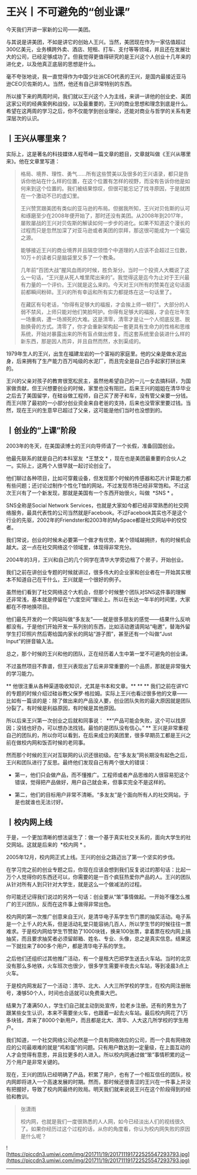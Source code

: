 # 王兴丨不可避免的“创业课”

今天我们开讲一家新的公司——美团。

与其说是讲美团，不如是讲它的创始人王兴。当然，美团现在作为一家估值超过300亿美元，业务横跨外卖、酒店、短租、打车、支付等等领域，并且还在发展壮大的公司，已经足够成功了。但我觉得更值得研究的是王兴这个人创业十几年来的进化史，以及他真正底层的思想是什么。

毫不夸张地说，我一直觉得作为中国少壮派CEO代表的王兴，是国内最接近亚马逊CEO贝佐斯的人。当然，他还有自己非常特别的东西。

所以接下来的两周时间，我们就以王兴这个人为主线，来讲一讲他的创业史、美团这家公司的经典案例和战役，以及最重要的，王兴的商业思想和理念到底是什么。希望在这两周的学习之后，你不仅能学到创业理论，还能对商业与哲学的关系有更深层次的认识。

## 丨王兴从哪里来？

实际上，这是著名的科技媒体人程苓峰一篇文章的题目，文章就叫做《王兴从哪里来》。他在文章里写道：

> 格局、境界、理性、勇气……所有这些赞美以及很多的王兴语录，都只是告诉你他站在什么样的位置，在这个位置有怎样的视野，而没有告诉你他是如何来到这个位置的。我们被结果惊叹，但很可能忘记了找寻原因，于是就困在一个激动不已的虚幻里。
> 
> 
> 
> 王兴赞赏跟美团有类似的亚马逊的布局。但据我所知，王兴对贝佐斯的认可和琢磨至少在2008年便开始了，那时还没有美团。从2008年到2017年，屡败屡战的王兴对贝佐斯的解读如何一步步的进化。如果不知道这个漫长的过程而只是忽然加深了对亚马逊或者美团的崇拜，那这很可能成为一个偏见之源。
> 
> 
> 
> 能够接近王兴的商业境界并且隔空领悟个中道理的人应该不会超过三位数，10万＋的读者只是脑袋里又多了一个教条。
> 
> 几年前“百团大战”腥风血雨的时候，胜负渐分。当时一个投资人大概说了这么一句话，“王兴是从死人堆里爬出来的”。我觉得这是迄今为止对于王兴最有力量的一个评价。王兴就是这么来的。今天对王兴所有的赞美在这句话面前都瞬间粉碎。王兴的所有幸运和所有实力都提炼在这一句话里了。
> 
> 
> 
> 在藏区有句老话，“你得有足够大的福报，才会挨上师一顿打”。大部分的人弱不禁风，上师只能对他们笑脸呵护。你得有足够大的福报，才会在壮年生一场重病，遭一场濒死的大难。这是清零，清零才是让一个人彻底反思、脱胎换骨的方式。清零了，你才会重新架构起一套更具有生命力的性格和思维系统，开始对暴露出来的所有盲点做出修复。而这套系统里会装进什么样的新东西，那是因人而异，并且自然而然，水到渠成的。

1979年生人的王兴，出生在福建龙岩的一个富裕的家庭里。他的父亲是做水泥出身，后来拥有了生产能力百万吨级的水泥厂，而且完全是自己白手起家打拼出来的。

王兴的父亲对孩子的教育很宽松民主，虽然他希望自己的一儿一女去搞科研，为国家做贡献，但王兴想要创业的时候，家里也没有阻拦。后来王兴的姐姐在清华毕业之后去了美国留学，在硅谷做工程师，自己买了房子和车，没有管父亲要一分钱。而王兴除了最初的一小部分创业资金来自老爸的支持，后来也没管家里要过钱。当然，现在王兴的生意早已超过了父亲，这可能是他们当时也没想到的。

## 丨创业的“上课”阶段

2003年的冬天，在美国读博士的王兴向导师请了一个长假，准备回国创业。

他最先联系的就是自己的本科室友  *王慧文 * ，现在也是美团最重要的合伙人之一。实际上，这两个人很早就一起讨论创业了。

他们聊过各种项目，比如可穿戴设备，但发现那个时候的传感器和芯片计算能力都有些问题；还讨论过制作个性化T恤的网站，不过发现市场已经非常饱和。不过这次王兴有了一个新发现，那就是美国有一个东西开始很火，叫做  *SNS * 。

SNS全称是Social Network Services，也就是大家如今都已经非常熟悉的社交网络服务，最具代表性的公司当然就是Facebook。不过Facebook其实也不是这个行业的先驱，2002年的Friendster和2003年的MySpace都是社交网站中的佼佼者。

我们常说，创业的时候未必要第一个做才有优势，某个领域越拥挤，有的时候机会越大。这一点在社交网络这个领域里，体现得非常充分。

2004年的3月，王兴和自己的几个同学在清华大学旁边租了个房子，开始创业。

我们之前在讲创业专题的时候就讲过，很多伟大的企业家和创业者在一开始其实根本不知道自己在干什么，王兴就是一个很好的例子。

虽然他们看到了社交网络这个大机会，但那个时候整个团队对SNS这件事的理解还非常浅，基本就是停留在“六度空间”理论上。所以在长达一年半的时间里，大家都在不停地换项目。

他们最先开发的一个网站叫做“多友友”——就是很多朋友的感觉——结果什么反响都没有。于是他们开始开发一系列别的东西，比如活动邀请网站“电邀”，替海外留学生打印照片然后寄给国内家长的网站“游子图”，甚至还有一个叫做“Just Input”的拼音输入法。

总之，那个时候的王兴和他的团队，正在经历着人生中第一堂不可避免的创业课。

不过虽然项目不靠谱，但王兴表现出了后来非常重要的一个品质，那就是非常强大的学习能力。

 ** 他很注重从各种渠道吸收知识，尤其是书本和文章。**  ** ** 我们之前在讲YC的专题的时候介绍过硅谷教父保罗·格拉姆。实际上王兴也看过很多他的文章——比如有一篇谈的是：除了做出来的产品没人要，创业团队失败的最大原因就是团队分裂了。有时候是利益原因，有时候是其他原因。

所以后来王兴第一次创业之后就和同事说：  **“产品可能会失败，这个可以找原因；没钱也好办，可以想办法找钱。最怕的是团队没有信心。” ** 王兴是非常重视自己的团队的，所以你可以看到，在后来成立的美团里，很多早期员工都是王兴之前在做校内网和饭否时候的老同事。

然而那个时候的王兴对互联网的认识还很初级。在“多友友”网长期没有起色之后，王兴和团队进行了反思。最终他们发现自己有两个很大的错误：

* 第一，他们只会做产品，而不懂推广。工程师或者产品思维的人很容易犯这个错误，觉得把产品做好，用户自己就会来，但事实完全不是这样的。

* 第二，他们的目标用户非常不清晰。“多友友”是个面向所有人的社交网站，于是也就谁也无法讨好。

## 丨校内网上线

于是，一个更加清晰的想法诞生了：做一个基于真实社交关系的，面向大学生的社交网站。这就是后来的  *校内网 * 。

2005年12月，校内网正式上线。王兴的创业之路迈出了第一个坚实的步伐。

在学习完之前的创业专题之后，你现在应该会想到我们反复说过的那句话：比起一万个人觉得你的东西还可以，你需要的是一百个疯狂热爱你产品的人。王兴的团队从针对所有人到只针对大学生，就是这么一个做减法的过程。

你可能还记得我们说过的另外一句话：创业要从“笨”事情做起。一开始不懂怎么推广的王兴团队，反而在这件事上做得非常出色。

校内网的第一次推广创意来自王兴，是清华电子系学生节门票的抽奖活动。电子系是一个上千人的大系，但是活动礼堂只能容纳几百人，所以学生节的时候往往一票难求。于是校内网给学生节赞助了1000块钱，换来100张票，拿着票在校内网上搞抽奖，而且要求抽奖者必须留邮箱、姓名、专业、头像，总之是真实信息。结果这一下就拉来了800多个用户，都是清华电子系的学生。

之后他们还组织过其他推广活动，有一个是租大巴把学生送去火车站。当时的北京没有那么多地铁，火车班次也很少，很多学生需要半夜去火车站，等到凌晨3点上火车。 

于是校内网发起了一个活动：清华、北大、人大三所学校的学生，在校内网注册账号，凑够50个人，时间也合适就可以免费乘大巴。 

结果为了凑满50人，学生们自己就主动到处宣传，拉老乡注册。还有的男生为了跟某些女生认识，本来不需要坐火车，也跟着一起去火车站。最后校内网花了1万多块钱，弄来了8000个新用户，而且都是北大、清华、人大这几所学校的学生用户。

我们知道，一个社交网络公司必然是一个具有网络效应的公司，而一个具有网络效应的公司最艰难的就是“鸡和蛋”的问题。只有用户数达到一定量级，在上面互动的人才会觉得有意思，并且拉更多的人进入。所以校内网通过做“笨”事情积累的这一万个用户是非常关键的。

现在，王兴的团队已经明确了产品，积累了用户，也有了一个相互信任的团队，校内网即将进入一个高速发展的时期。然而，那时候还很青涩的王兴在一件事上并没有把握好，导致了校内网最终的败局。明天我们就来说说王兴在这个阶段得到的经验和教训。

> 张潇雨
> 
> 校内网，也就是我们一度很熟悉的人人网，如今已经淡出人们的视线很久了。如果你经历过这个过程的话，从你的角度看，你认为校内网失败的原因是什么呢？ 

![https://piccdn3.umiwi.com/img/201711/19/201711191722525547293793.jpg](https://piccdn3.umiwi.com/img/201711/19/201711191722525547293793.jpg)

---
